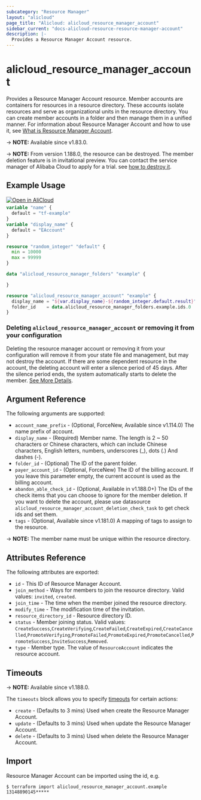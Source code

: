 ```yaml
---
subcategory: "Resource Manager"
layout: "alicloud"
page_title: "Alicloud: alicloud_resource_manager_account"
sidebar_current: "docs-alicloud-resource-resource-manager-account"
description: |-
  Provides a Resource Manager Account resource.
---
```


# alicloud_resource_manager_account

Provides a Resource Manager Account resource. Member accounts are containers for resources in a resource directory. These accounts isolate resources and serve as organizational units in the resource directory. You can create member accounts in a folder and then manage them in a unified manner.
For information about Resource Manager Account and how to use it, see [What is Resource Manager Account](https://www.alibabacloud.com/help/en/doc-detail/111231.htm).

-> **NOTE:** Available since v1.83.0.

-> **NOTE:** From version 1.188.0, the resource can be destroyed. The member deletion feature is in invitational preview. You can contact the service manager of Alibaba Cloud to apply for a trial. see [how to destroy it](https://www.alibabacloud.com/help/en/resource-management/latest/delete-account).

## Example Usage

<div style="display: block;margin-bottom: 40px;"><div class="oics-button" style="float: right;position: absolute;margin-bottom: 10px;">
  <a href="https://api.aliyun.com/api-tools/terraform?resource=alicloud_resource_manager_account&exampleId=a3c39ae4-d702-ffd5-b41b-53e377262ab15bcbe992&activeTab=example&spm=docs.r.resource_manager_account.0.a3c39ae4d7&intl_lang=EN_US" target="_blank">
    <img alt="Open in AliCloud" src="https://img.alicdn.com/imgextra/i1/O1CN01hjjqXv1uYUlY56FyX_!!6000000006049-55-tps-254-36.svg" style="max-height: 44px; max-width: 100%;">
  </a>
</div></div>

```terraform
variable "name" {
  default = "tf-example"
}
variable "display_name" {
  default = "EAccount"
}

resource "random_integer" "default" {
  min = 10000
  max = 99999
}

data "alicloud_resource_manager_folders" "example" {

}

resource "alicloud_resource_manager_account" "example" {
  display_name = "${var.display_name}-${random_integer.default.result}"
  folder_id    = data.alicloud_resource_manager_folders.example.ids.0
}
```

### Deleting `alicloud_resource_manager_account` or removing it from your configuration

Deleting the resource manager account or removing it from your configuration will remove it from your state file and management, 
but may not destroy the account. If there are some dependent resource in the account, 
the deleting account will enter a silence period of 45 days. After the silence period ends, 
the system automatically starts to delete the member. [See More Details](https://www.alibabacloud.com/help/en/resource-management/latest/delete-resource-account).

## Argument Reference

The following arguments are supported:

* `account_name_prefix` - (Optional, ForceNew, Available since v1.114.0) The name prefix of account.
* `display_name` - (Required) Member name. The length is 2 ~ 50 characters or Chinese characters, which can include Chinese characters, English letters, numbers, underscores (_), dots (.) And dashes (-).
* `folder_id` - (Optional) The ID of the parent folder.
* `payer_account_id` - (Optional, ForceNew) The ID of the billing account. If you leave this parameter empty, the current account is used as the billing account.
* `abandon_able_check_id` - (Optional, Available in v1.188.0+) The IDs of the check items that you can choose to ignore for the member deletion. 
  If you want to delete the account, please use datasource `alicloud_resource_manager_account_deletion_check_task` 
  to get check ids and set them.
* `tags` - (Optional, Available since v1.181.0) A mapping of tags to assign to the resource.

-> **NOTE:** The member name must be unique within the resource directory.

## Attributes Reference

The following attributes are exported:

* `id` - This ID of Resource Manager Account.  
* `join_method` - Ways for members to join the resource directory. Valid values: `invited`, `created`.
* `join_time` - The time when the member joined the resource directory.
* `modify_time` - The modification time of the invitation.
* `resource_directory_id` - Resource directory ID.
* `status` - Member joining status. Valid values: `CreateSuccess`,`CreateVerifying`,`CreateFailed`,`CreateExpired`,`CreateCancelled`,`PromoteVerifying`,`PromoteFailed`,`PromoteExpired`,`PromoteCancelled`,`PromoteSuccess`,`InviteSuccess`,`Removed`. 
* `type` - Member type. The value of `ResourceAccount` indicates the resource account. 

## Timeouts

-> **NOTE:** Available since v1.188.0.

The `timeouts` block allows you to specify [timeouts](https://www.terraform.io/docs/configuration-0-11/resources.html#timeouts) for certain actions:

* `create` - (Defaults to 3 mins) Used when create the Resource Manager Account.
* `update` - (Defaults to 3 mins) Used when update the Resource Manager Account.
* `delete` - (Defaults to 3 mins) Used when delete the Resource Manager Account.

## Import

Resource Manager Account can be imported using the id, e.g.

```shell
$ terraform import alicloud_resource_manager_account.example 13148890145*****
```
